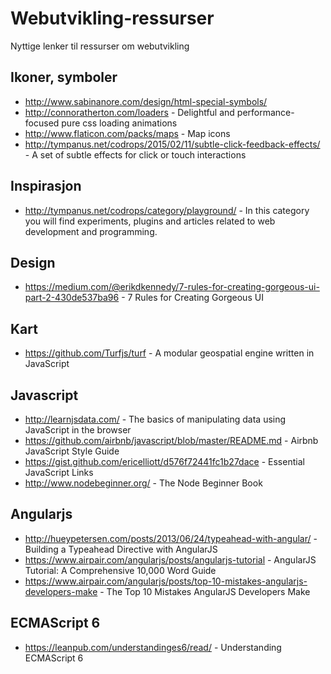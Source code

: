 # Webutvikling-ressurser
Nyttige lenker til ressurser om webutvikling

## Ikoner, symboler

* http://www.sabinanore.com/design/html-special-symbols/
* http://connoratherton.com/loaders - Delightful and performance-focused pure css loading animations
* http://www.flaticon.com/packs/maps - Map icons
* http://tympanus.net/codrops/2015/02/11/subtle-click-feedback-effects/ - A set of subtle effects for click or touch interactions


## Inspirasjon

* http://tympanus.net/codrops/category/playground/ - In this category you will find experiments, plugins and articles related to web development and programming.

## Design

* https://medium.com/@erikdkennedy/7-rules-for-creating-gorgeous-ui-part-2-430de537ba96 - 7 Rules for Creating Gorgeous UI

## Kart

* https://github.com/Turfjs/turf - A modular geospatial engine written in JavaScript

## Javascript

* http://learnjsdata.com/ - The basics of manipulating data using JavaScript in the browser
* https://github.com/airbnb/javascript/blob/master/README.md - Airbnb JavaScript Style Guide
* https://gist.github.com/ericelliott/d576f72441fc1b27dace - Essential JavaScript Links
* http://www.nodebeginner.org/ - The Node Beginner Book

## Angularjs

* http://hueypetersen.com/posts/2013/06/24/typeahead-with-angular/ - Building a Typeahead Directive with AngularJS
* https://www.airpair.com/angularjs/posts/angularjs-tutorial - AngularJS Tutorial: A Comprehensive 10,000 Word Guide
* https://www.airpair.com/angularjs/posts/top-10-mistakes-angularjs-developers-make - The Top 10 Mistakes AngularJS Developers Make

## ECMAScript 6

* https://leanpub.com/understandinges6/read/ - Understanding ECMAScript 6
